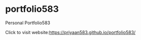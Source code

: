 # portfolio583
Personal Portfolio583


Click to visit website:https://priyaan583.github.io/portfolio583/

